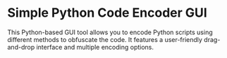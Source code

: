 # Simple Python Code Encoder GUI
This Python-based GUI tool allows you to encode Python scripts using different methods to obfuscate the code. It features a user-friendly drag-and-drop interface and multiple encoding options.

